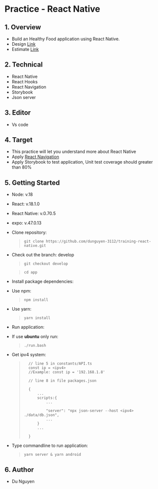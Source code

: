 # Practice - React Native

## 1. Overview

-   Build an Healthy Food application using React Native.
-   Design [Link](<https://www.figma.com/file/LLkkEV64nhoR8empRw79Kl/Healthy-Food-App-(Community)?node-id=201%3A144&t=iVpH44LU0tyuYvtG-0>)
-   Estimate [Link](https://docs.google.com/document/d/1Jvl29kde7wCuMfnNveRaB5h_X4srX4RId8C_CJ51KsU/edit#)

## 2. Technical

-   React Native
-   React Hooks
-   React Navigation
-   Storybook
-   Json server

## 3. Editor

-   Vs code

## 4. Target

-   This practice will let you understand more about React Native
-   Apply [React Navigation](https://reactnavigation.org/)
-   Apply Storybook to test application, Unit test coverage should greater than 80%

## 5. Getting Started

-   Node: v.18
-   React: v.18.1.0
-   React Native: v.0.70.5
-   expo: v.47.0.13

-   Clone repository:

    > ```
    > git clone https://github.com/dunguyen-3112/training-react-native.git
    > ```

-   Check out the branch: develop

    > ```
    > git checkout develop
    > ```

    > ```
    > cd app
    > ```

-   Install package dependencies:

*   Use npm:

    > ```
    > npm install
    > ```

*   Use yarn:
    > ```
    > yarn install
    > ```

-   Run application:

*   If use **ubuntu** only run:

    > ```
    > ./run.bash
    > ```

*   Get ipv4 system:

    > ```
    >   // line 5 in constants/API.ts
    >   const ip = <ipv4>
    >   //Example: const ip = '192.168.1.8'
    >
    >   // line 8 in file packages.json
    >
    >   {
    >       ...
    >       scripts:{
    >           ...
    >
    >           "server": "npx json-server --host <ipv4> ./data/db.json",
    >           ...
    >       }
    >       ...
    >
    >   }
    >
    > ```

-   Type commandline to run application:

    > ```
    > yarn server & yarn android
    > ```

## 6. Author

-   Du Nguyen

